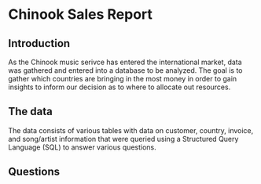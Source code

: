 # Chinook Sales Report
## Introduction 
   As the Chinook music serivce has entered the international market, data was gathered and entered into a database to be analyzed. The goal is to gather which countries are bringing in the most money in order to gain insights
   to inform our decision as to where to allocate out resources.
## The data
   The data consists of various tables with data on customer, country, invoice, and song/artist information that were queried using a Structured Query Language (SQL) to answer various questions.
## Questions 
